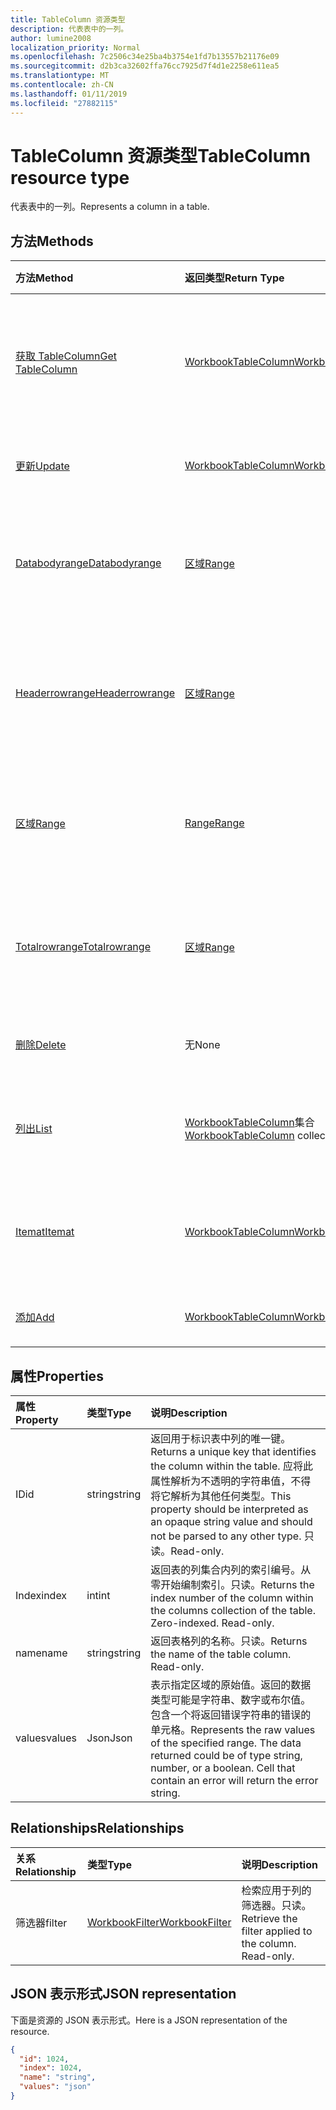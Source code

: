 ```yaml
---
title: TableColumn 资源类型
description: 代表表中的一列。
author: lumine2008
localization_priority: Normal
ms.openlocfilehash: 7c2506c34e25ba4b3754e1fd7b13557b21176e09
ms.sourcegitcommit: d2b3ca32602ffa76cc7925d7f4d1e2258e611ea5
ms.translationtype: MT
ms.contentlocale: zh-CN
ms.lasthandoff: 01/11/2019
ms.locfileid: "27882115"
---
```

# <a name="tablecolumn-resource-type"></a><span data-ttu-id="b5ad8-103">TableColumn 资源类型</span><span class="sxs-lookup"><span data-stu-id="b5ad8-103">TableColumn resource type</span></span>

<span data-ttu-id="b5ad8-104">代表表中的一列。</span><span class="sxs-lookup"><span data-stu-id="b5ad8-104">Represents a column in a table.</span></span>


## <a name="methods"></a><span data-ttu-id="b5ad8-105">方法</span><span class="sxs-lookup"><span data-stu-id="b5ad8-105">Methods</span></span>

| <span data-ttu-id="b5ad8-106">方法</span><span class="sxs-lookup"><span data-stu-id="b5ad8-106">Method</span></span>           | <span data-ttu-id="b5ad8-107">返回类型</span><span class="sxs-lookup"><span data-stu-id="b5ad8-107">Return Type</span></span>    |<span data-ttu-id="b5ad8-108">说明</span><span class="sxs-lookup"><span data-stu-id="b5ad8-108">Description</span></span>|
|:---------------|:--------|:----------|
|[<span data-ttu-id="b5ad8-109">获取 TableColumn</span><span class="sxs-lookup"><span data-stu-id="b5ad8-109">Get TableColumn</span></span>](../api/tablecolumn-get.md) | [<span data-ttu-id="b5ad8-110">WorkbookTableColumn</span><span class="sxs-lookup"><span data-stu-id="b5ad8-110">WorkbookTableColumn</span></span>](tablecolumn.md) |<span data-ttu-id="b5ad8-111">读取 tablecolumn 对象的属性和关系。</span><span class="sxs-lookup"><span data-stu-id="b5ad8-111">Read properties and relationships of tableColumn object.</span></span>|
|[<span data-ttu-id="b5ad8-112">更新</span><span class="sxs-lookup"><span data-stu-id="b5ad8-112">Update</span></span>](../api/tablecolumn-update.md) | [<span data-ttu-id="b5ad8-113">WorkbookTableColumn</span><span class="sxs-lookup"><span data-stu-id="b5ad8-113">WorkbookTableColumn</span></span>](tablecolumn.md) |<span data-ttu-id="b5ad8-114">更新 TableColumn 对象</span><span class="sxs-lookup"><span data-stu-id="b5ad8-114">Update TableColumn object.</span></span> |
|[<span data-ttu-id="b5ad8-115">Databodyrange</span><span class="sxs-lookup"><span data-stu-id="b5ad8-115">Databodyrange</span></span>](../api/tablecolumn-databodyrange.md)|[<span data-ttu-id="b5ad8-116">区域</span><span class="sxs-lookup"><span data-stu-id="b5ad8-116">Range</span></span>](range.md)|<span data-ttu-id="b5ad8-117">获取与列的数据体相关的 range 对象。</span><span class="sxs-lookup"><span data-stu-id="b5ad8-117">Gets the range object associated with the data body of the column.</span></span>|
|[<span data-ttu-id="b5ad8-118">Headerrowrange</span><span class="sxs-lookup"><span data-stu-id="b5ad8-118">Headerrowrange</span></span>](../api/tablecolumn-headerrowrange.md)|[<span data-ttu-id="b5ad8-119">区域</span><span class="sxs-lookup"><span data-stu-id="b5ad8-119">Range</span></span>](range.md)|<span data-ttu-id="b5ad8-120">获取与列的标头行相关的 range 对象。</span><span class="sxs-lookup"><span data-stu-id="b5ad8-120">Gets the range object associated with the header row of the column.</span></span>|
|[<span data-ttu-id="b5ad8-121">区域</span><span class="sxs-lookup"><span data-stu-id="b5ad8-121">Range</span></span>](../api/tablecolumn-range.md)|[<span data-ttu-id="b5ad8-122">Range</span><span class="sxs-lookup"><span data-stu-id="b5ad8-122">Range</span></span>](range.md)|<span data-ttu-id="b5ad8-123">获取与整个列相关的 range 对象。</span><span class="sxs-lookup"><span data-stu-id="b5ad8-123">Gets the range object associated with the entire column.</span></span>|
|[<span data-ttu-id="b5ad8-124">Totalrowrange</span><span class="sxs-lookup"><span data-stu-id="b5ad8-124">Totalrowrange</span></span>](../api/tablecolumn-totalrowrange.md)|[<span data-ttu-id="b5ad8-125">区域</span><span class="sxs-lookup"><span data-stu-id="b5ad8-125">Range</span></span>](range.md)|<span data-ttu-id="b5ad8-126">获取与列的总计行相关的 range 对象。</span><span class="sxs-lookup"><span data-stu-id="b5ad8-126">Gets the range object associated with the totals row of the column.</span></span>|
|[<span data-ttu-id="b5ad8-127">删除</span><span class="sxs-lookup"><span data-stu-id="b5ad8-127">Delete</span></span>](../api/tablecolumn-delete.md)|<span data-ttu-id="b5ad8-128">无</span><span class="sxs-lookup"><span data-stu-id="b5ad8-128">None</span></span>|<span data-ttu-id="b5ad8-129">从表中删除列。</span><span class="sxs-lookup"><span data-stu-id="b5ad8-129">Deletes the column from the table.</span></span>|
|[<span data-ttu-id="b5ad8-130">列出</span><span class="sxs-lookup"><span data-stu-id="b5ad8-130">List</span></span>](../api/tablecolumn-list.md) | <span data-ttu-id="b5ad8-131">[WorkbookTableColumn](tablecolumn.md)集合</span><span class="sxs-lookup"><span data-stu-id="b5ad8-131">[WorkbookTableColumn](tablecolumn.md) collection</span></span> |<span data-ttu-id="b5ad8-132">获取 tableColumn 对象的集合。</span><span class="sxs-lookup"><span data-stu-id="b5ad8-132">Get tableColumn object collection.</span></span> |
|[<span data-ttu-id="b5ad8-133">Itemat</span><span class="sxs-lookup"><span data-stu-id="b5ad8-133">Itemat</span></span>](../api/tablecolumncollection-itemat.md)|[<span data-ttu-id="b5ad8-134">WorkbookTableColumn</span><span class="sxs-lookup"><span data-stu-id="b5ad8-134">WorkbookTableColumn</span></span>](tablecolumn.md)|<span data-ttu-id="b5ad8-135">根据其在集合中的位置获取列。</span><span class="sxs-lookup"><span data-stu-id="b5ad8-135">Gets a column based on its position in the collection.</span></span>|
|[<span data-ttu-id="b5ad8-136">添加</span><span class="sxs-lookup"><span data-stu-id="b5ad8-136">Add</span></span>](../api/tablecolumncollection-add.md)|[<span data-ttu-id="b5ad8-137">WorkbookTableColumn</span><span class="sxs-lookup"><span data-stu-id="b5ad8-137">WorkbookTableColumn</span></span>](tablecolumn.md)|<span data-ttu-id="b5ad8-138">向表中添加新列。</span><span class="sxs-lookup"><span data-stu-id="b5ad8-138">Adds a new column to the table.</span></span>|

## <a name="properties"></a><span data-ttu-id="b5ad8-139">属性</span><span class="sxs-lookup"><span data-stu-id="b5ad8-139">Properties</span></span>
| <span data-ttu-id="b5ad8-140">属性</span><span class="sxs-lookup"><span data-stu-id="b5ad8-140">Property</span></span>     | <span data-ttu-id="b5ad8-141">类型</span><span class="sxs-lookup"><span data-stu-id="b5ad8-141">Type</span></span>   |<span data-ttu-id="b5ad8-142">说明</span><span class="sxs-lookup"><span data-stu-id="b5ad8-142">Description</span></span>|
|:---------------|:--------|:----------|
|<span data-ttu-id="b5ad8-143">ID</span><span class="sxs-lookup"><span data-stu-id="b5ad8-143">id</span></span>|<span data-ttu-id="b5ad8-144">string</span><span class="sxs-lookup"><span data-stu-id="b5ad8-144">string</span></span>|<span data-ttu-id="b5ad8-145">返回用于标识表中列的唯一键。</span><span class="sxs-lookup"><span data-stu-id="b5ad8-145">Returns a unique key that identifies the column within the table.</span></span> <span data-ttu-id="b5ad8-146">应将此属性解析为不透明的字符串值，不得将它解析为其他任何类型。</span><span class="sxs-lookup"><span data-stu-id="b5ad8-146">This property should be interpreted as an opaque string value and should not be parsed to any other type.</span></span> <span data-ttu-id="b5ad8-147">只读。</span><span class="sxs-lookup"><span data-stu-id="b5ad8-147">Read-only.</span></span>|
|<span data-ttu-id="b5ad8-148">Index</span><span class="sxs-lookup"><span data-stu-id="b5ad8-148">index</span></span>|<span data-ttu-id="b5ad8-149">int</span><span class="sxs-lookup"><span data-stu-id="b5ad8-149">int</span></span>|<span data-ttu-id="b5ad8-p102">返回表的列集合内列的索引编号。从零开始编制索引。只读。</span><span class="sxs-lookup"><span data-stu-id="b5ad8-p102">Returns the index number of the column within the columns collection of the table. Zero-indexed. Read-only.</span></span>|
|<span data-ttu-id="b5ad8-153">name</span><span class="sxs-lookup"><span data-stu-id="b5ad8-153">name</span></span>|<span data-ttu-id="b5ad8-154">string</span><span class="sxs-lookup"><span data-stu-id="b5ad8-154">string</span></span>|<span data-ttu-id="b5ad8-p103">返回表格列的名称。只读。</span><span class="sxs-lookup"><span data-stu-id="b5ad8-p103">Returns the name of the table column. Read-only.</span></span>|
|<span data-ttu-id="b5ad8-157">values</span><span class="sxs-lookup"><span data-stu-id="b5ad8-157">values</span></span>|<span data-ttu-id="b5ad8-158">Json</span><span class="sxs-lookup"><span data-stu-id="b5ad8-158">Json</span></span>|<span data-ttu-id="b5ad8-p104">表示指定区域的原始值。返回的数据类型可能是字符串、数字或布尔值。包含一个将返回错误字符串的错误的单元格。</span><span class="sxs-lookup"><span data-stu-id="b5ad8-p104">Represents the raw values of the specified range. The data returned could be of type string, number, or a boolean. Cell that contain an error will return the error string.</span></span>|

## <a name="relationships"></a><span data-ttu-id="b5ad8-162">Relationships</span><span class="sxs-lookup"><span data-stu-id="b5ad8-162">Relationships</span></span>
| <span data-ttu-id="b5ad8-163">关系</span><span class="sxs-lookup"><span data-stu-id="b5ad8-163">Relationship</span></span> | <span data-ttu-id="b5ad8-164">类型</span><span class="sxs-lookup"><span data-stu-id="b5ad8-164">Type</span></span>   |<span data-ttu-id="b5ad8-165">说明</span><span class="sxs-lookup"><span data-stu-id="b5ad8-165">Description</span></span>|
|:---------------|:--------|:----------|
|<span data-ttu-id="b5ad8-166">筛选器</span><span class="sxs-lookup"><span data-stu-id="b5ad8-166">filter</span></span>|[<span data-ttu-id="b5ad8-167">WorkbookFilter</span><span class="sxs-lookup"><span data-stu-id="b5ad8-167">WorkbookFilter</span></span>](filter.md)|<span data-ttu-id="b5ad8-p105">检索应用于列的筛选器。只读。</span><span class="sxs-lookup"><span data-stu-id="b5ad8-p105">Retrieve the filter applied to the column. Read-only.</span></span>|

## <a name="json-representation"></a><span data-ttu-id="b5ad8-170">JSON 表示形式</span><span class="sxs-lookup"><span data-stu-id="b5ad8-170">JSON representation</span></span>

<span data-ttu-id="b5ad8-171">下面是资源的 JSON 表示形式。</span><span class="sxs-lookup"><span data-stu-id="b5ad8-171">Here is a JSON representation of the resource.</span></span>

<!--{
  "blockType": "resource",
  "optionalProperties": [],
  "keyProperty": "id",
  "baseType": "microsoft.graph.entity",
  "@odata.type": "microsoft.graph.workbookTableColumn"
}-->

```json
{
  "id": 1024,
  "index": 1024,
  "name": "string",
  "values": "json"
}

```

<!-- uuid: 8fcb5dbc-d5aa-4681-8e31-b001d5168d79
2015-10-25 14:57:30 UTC -->
<!-- {
  "type": "#page.annotation",
  "description": "TableColumn resource",
  "keywords": "",
  "section": "documentation",
  "tocPath": ""
}-->
